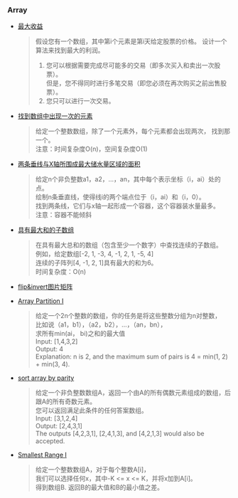 ### Array

- [最大收益](/Array/max_profit.cpp)

  > 假设您有一个数组，其中第i个元素是第i天给定股票的价格。 
  > 设计一个算法来找到最大的利润。  
  > 1. 您可以根据需要完成尽可能多的交易（即多次买入和卖出一次股票）。  
  > 但是，您不得同时进行多笔交易（即您必须在再次购买之前出售股票）。
  > 2. 您只可以进行一次交易。

- [找到数组中出现一次的元素](/Array/single_number.cpp)

  > 给定一个整数数组，除了一个元素外，每个元素都会出现两次，
  > 找到那一个。   
  > 注意：时间复杂度O(n)，空间复杂度O(1)

- [两条垂线与X轴所围成最大储水量区域的面积](/Array/max_area.cpp)

  > 给定n个非负整数a1，a2，...，an，其中每个表示坐标（i，ai）处的点。  
  > 绘制n条垂直线，使得线i的两个端点位于（i，ai）和（i，0）。  
  > 找到两条线，它们与x轴一起形成一个容器，这个容器装水量最多。   
  > 注意：容器不能倾斜

- [具有最大和的子数组](/Array/max_subarray.cpp)

  > 在具有最大总和的数组（包含至少一个数字）中查找连续的子数组。   
  > 例如，给定数组[-2, 1, -3, 4, -1, 2, 1, -5, 4]  
  > 连续的子阵列[4, -1, 2, 1]具有最大的和为6。   
  > 时间复杂度：O(n)

- [flip&invert图片矩阵](/Array/flip_and_invert_image.cpp)

- [Array Partition I](/Array/array_pair_sum.cpp)

  > 给定一个2n个整数的数组，你的任务是将这些整数分组为n对整数，  
  > 比如说（a1，b1），（a2，b2），...，（an，bn），  
  > 求所有min(ai， bi)之和的最大值  
  > Input: [1,4,3,2]  
  > Output: 4  
  > Explanation: n is 2, and the maximum sum of pairs is 4 = min(1, 2) + min(3, 4).

- [sort array by parity](/Array/sort_array_by_parity.cpp)

  > 给定一个非负整数数组A，返回一个由A的所有偶数元素组成的数组，后跟A的所有奇数元素。   
    您可以返回满足此条件的任何答案数组。  
    Input: [3,1,2,4]  
    Output: [2,4,3,1]  
    The outputs [4,2,3,1], [2,4,1,3], and [4,2,1,3] would also be accepted.

- [Smallest Range I](/Array/smallest_range_i.cpp)

  > 给定一个整数数组A，对于每个整数A[i]，  
    我们可以选择任何x，其中-K <= x <= K，并将x加到A[i]。   
    得到数组B. 返回B的最大值和B的最小值之差。